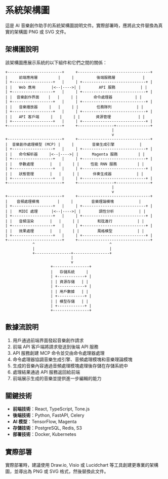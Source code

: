 # 系統架構圖

這是 AI 音樂創作助手的系統架構圖說明文件。實際部署時，應將此文件替換為真實的架構圖 PNG 或 SVG 文件。

## 架構圖說明

該架構圖應展示系統的以下組件和它們之間的關係：

```
+------------------------+     +--------------------------------+
|     前端應用層         |     |          後端服務層            |
| +------------------+   |     | +----------------------------+ |
| |   Web 應用       |<--|---->| |        API 服務           | |
| +------------------+   |     | +----------------------------+ |
| |  音樂創作界面    |   |     | |       命令處理器          | |
| +------------------+   |     | +----------------------------+ |
| |   音樂播放器     |   |     | |        任務隊列           | |
| +------------------+   |     | +----------------------------+ |
| |   API 客戶端     |   |     | |       資源管理            | |
| +------------------+   |     | +----------------------------+ |
+------------------------+     +----------------+---------------+
                                               |
                                               v
+------------------------+     +--------------------------------+
|  音樂創作處理模型 (MCP) |     |        音樂生成引擎           |
| +------------------+   |     | +----------------------------+ |
| |   命令解析器     |<--|---->| |      Magenta 服務         | |
| +------------------+   |     | +----------------------------+ |
| |   參數處理       |   |     | |     性能 RNN 服務         | |
| +------------------+   |     | +----------------------------+ |
| |   狀態管理       |   |     | |      伴奏生成器           | |
| +------------------+   |     | +----------------------------+ |
+------------------------+     +----------------+---------------+
                                               |
                                               v
+------------------------+     +--------------------------------+
|    音頻處理模塊        |     |        音樂理論模塊           |
| +------------------+   |     | +----------------------------+ |
| |   MIDI 處理      |<--|---->| |        調性分析           | |
| +------------------+   |     | +----------------------------+ |
| |   音頻渲染       |   |     | |        和弦進行           | |
| +------------------+   |     | +----------------------------+ |
| |   效果處理       |   |     | |        風格模型           | |
| +------------------+   |     | +----------------------------+ |
+------------------------+     +--------------------------------+
            ^                                 ^
            |                                 |
            +----------------+----------------+
                             |
                             v
                    +----------------+
                    |   存儲系統     |
                    | +------------+ |
                    | | 資源存儲   | |
                    | +------------+ |
                    | | 用戶數據   | |
                    | +------------+ |
                    | | 模型存儲   | |
                    | +------------+ |
                    +----------------+
```

## 數據流說明

1. 用戶通過前端界面發起音樂創作請求
2. 前端 API 客戶端將請求發送到後端 API 服務
3. API 服務創建 MCP 命令並交由命令處理器處理
4. 命令處理器協調音樂生成引擎、音頻處理模塊和音樂理論模塊
5. 生成的音樂內容通過音頻處理模塊處理後存儲在存儲系統中
6. 處理結果通過 API 服務返回給前端
7. 前端展示生成的音樂並提供進一步編輯的能力

## 關鍵技術

- **前端技術**：React, TypeScript, Tone.js
- **後端技術**：Python, FastAPI, Celery
- **AI 模型**：TensorFlow, Magenta
- **存儲技術**：PostgreSQL, Redis, S3
- **部署技術**：Docker, Kubernetes

## 實際部署

實際部署時，建議使用 Draw.io, Visio 或 Lucidchart 等工具創建更專業的架構圖，並導出為 PNG 或 SVG 格式，然後替換此文件。 